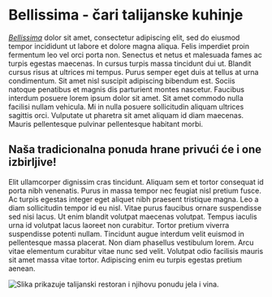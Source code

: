 
# Bellissima - čari talijanske kuhinje
[_Bellissima_](https://www.bellissimaaustin.com/) dolor sit amet, consectetur adipiscing elit, sed do eiusmod tempor incididunt ut labore et dolore magna aliqua. Felis imperdiet proin fermentum leo vel orci porta non. Senectus et netus et malesuada fames ac turpis egestas maecenas. In cursus turpis massa tincidunt dui ut. Blandit cursus risus at ultrices mi tempus. Purus semper eget duis at tellus at urna condimentum. Sit amet nisl suscipit adipiscing bibendum est. Sociis natoque penatibus et magnis dis parturient montes nascetur. Faucibus interdum posuere lorem ipsum dolor sit amet. Sit amet commodo nulla facilisi nullam vehicula. Mi in nulla posuere sollicitudin aliquam ultrices sagittis orci. Vulputate ut pharetra sit amet aliquam id diam maecenas. Mauris pellentesque pulvinar pellentesque habitant morbi.
## Naša tradicionalna ponuda hrane privući će i one izbirljive! 
Elit ullamcorper dignissim cras tincidunt. Aliquam sem et tortor consequat id porta nibh venenatis. Purus in massa tempor nec feugiat nisl pretium fusce. Ac turpis egestas integer eget aliquet nibh praesent tristique magna. Leo a diam sollicitudin tempor id eu nisl. Vitae purus faucibus ornare suspendisse sed nisi lacus. Ut enim blandit volutpat maecenas volutpat. Tempus iaculis urna id volutpat lacus laoreet non curabitur. Tortor pretium viverra suspendisse potenti nullam. Tincidunt augue interdum velit euismod in pellentesque massa placerat. Non diam phasellus vestibulum lorem. Arcu vitae elementum curabitur vitae nunc sed velit. Volutpat odio facilisis mauris sit amet massa vitae tortor. Adipiscing enim eu turpis egestas pretium aenean.

![Slika prikazuje talijanski restoran i njihovu ponudu jela i vina.](https://tourismmedia.italia.it/is/image/mitur/3200X960_enogastronimia_tavola_new_hub?wid=1600&hei=480&fit=constrain,1&fmt=webp)
